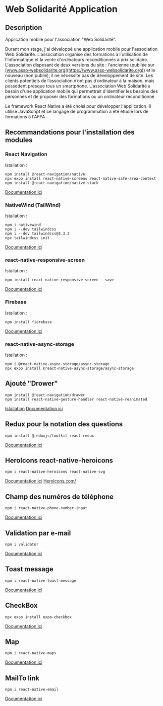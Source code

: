 # Web Solidarité Application

## Description

Application mobile pour l'association "Web Solidarité".

Durant mon stage, j'ai développé une application mobile pour l'association Web Solidarité. L'association organise des formations à l'utilisation de l'informatique et la vente d'ordinateurs reconditionnés à prix solidaire. L'association disposant de deux versions du site : l'ancienne (publiée sur [www.asso-websolidarite.org](https://www.asso-websolidarite.org)) et le nouveau (non publié), il ne nécessite pas de développement de site. Les clients potentiels de l’association n’ont pas d’ordinateur à la maison, mais possèdent presque tous un smartphone. L'association Web Solidarité a besoin d'une application mobile qui permettrait d'identifier les besoins des personnes et de proposer des formations ou un ordinateur reconditionné. 

Le framework React Native a été choisi pour développer l'application. Il utilise JavaScript et ce langage de programmation a été étudié lors de formations à l'AFPA 

## Recommandations pour l'installation des modules

### React Navigation

Istallation :
```
npm install @react-navigation/native
npx expo install react-native-screens react-native-safe-area-context
npm install @react-navigation/native-stack
```

[Documentation ici](https://reactnavigation.org/docs/getting-started/)

### NativeWind (TailWind)

Istallation :
```
npm i nativewind
npm i --dev tailwindcss
npm i --dev tailwindcss@3.3.2
npx tailwindcss init
```
[Documentation ici](https://www.nativewind.dev/quick-starts/expo)

### react-native-responsive-screen

Istallation :
```
npm install react-native-responsive-screen --save
```
[Documentation ici](https://www.npmjs.com/package/react-native-responsive-screen)

### Firebase 

Istallation :
```
npm install fierebase
```
[Documentation ici](https://firebase.google.com/docs)

### react-native-async-storage

Istallation :
```
npm i @react-native-async-storage/async-storage
npx expo install @react-native-async-storage/async-storage
```
## Ajouté "Drower"
``` 
npm install @react-navigation/drawer
npm install react-native-gesture-handler react-native-reanimated
```
[Istallation](https://reactnavigation.org/docs/drawer-navigator/#installation)
[Documentation ici](https://reactnavigation.org/docs/drawer-based-navigations)

## Redux pour la notation des questions
``` 
npm install @reduxjs/toolkit react-redux
```
[Documentation ici](https://redux.js.org/tutorials/quick-start)

## HeroIcons react-native-heroicons
``` 
npm i react-native-heroicons react-native-svg
```
[Documentation ici](https://www.npmjs.com/package/react-native-heroicons)
[HeroIcons.com/](https://heroicons.com/)

## Champ des numéros de téléphone
```
npm i react-native-phone-number-input
```
[Documentation ici](https://www.npmjs.com/package/react-native-phone-number-input)

## Validation par e-mail
```
npm i validator
```
[Documentation ici](https://www.npmjs.com/package/validator)

## Toast message

```
npm i react-native-toast-message
```
[Documentation ici](https://www.npmjs.com/package/react-native-toast-message)

## CheckBox
```
npx expo install expo-checkbox
```
[Documentation ici](https://docs.expo.dev/versions/latest/sdk/checkbox/)

## Map
```
npm i react-native-maps
```
[Documentation ici](https://www.npmjs.com/package/react-native-maps)

## MailTo link
```
npm i react-native-email
```
[Documentation ici](https://github.com/tiaanduplessis/react-native-email)